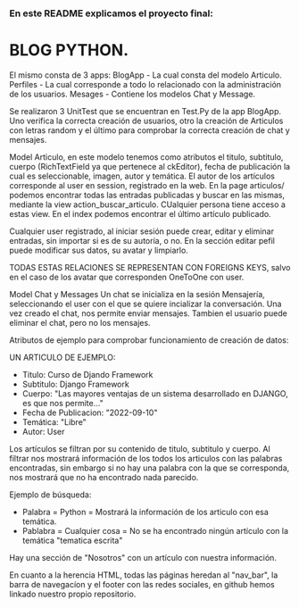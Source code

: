
### En este README explicamos el proyecto final:

# BLOG PYTHON.

El mismo consta de 3 apps:
BlogApp - La cual consta del modelo Articulo.
Perfiles - La cual corresponde a todo lo relacionado con la administración de los usuarios.
Mesages - Contiene los modelos Chat y Message.

Se realizaron 3 UnitTest que se encuentran en Test.Py de la app BlogApp. Uno verifica la correcta creación de usuarios, otro la creación de Articulos con letras random y el último para comprobar la correcta creación de chat y mensajes.

Model
Articulo, en este modelo tenemos como atributos el titulo, subtitulo, cuerpo (RichTextField ya que pertenece al ckEditor), fecha de publicación la cual es seleccionable, imagen, autor y temática.
El autor de los artículos corresponde al user en session, registrado en la web. 
En la page articulos/ podemos encontrar todas las entradas publicadas y buscar en las mismas, mediante la view action_buscar_articulo. CUalquier persona tiene acceso a estas view. En el index podemos encontrar el último artículo publicado. 

Cualquier user registrado, al iniciar sesión puede crear, editar y eliminar entradas, sin importar si es de su autoría, o no. En la sección editar pefil puede modificar sus datos, su avatar y limpiarlo.

TODAS ESTAS RELACIONES SE REPRESENTAN CON FOREIGNS KEYS, salvo en el caso de los avatar que corresponden OneToOne con user.

Model
Chat y Messages
Un chat se inicializa en la sesión Mensajería, seleccionando el user con el que se quiere incializar la conversación. Una vez creado el chat, nos permite enviar mensajes. Tambien el usuario puede eliminar el chat, pero no los mensajes.


Atributos de ejemplo para comprobar funcionamiento de creación de datos:

UN ARTICULO DE EJEMPLO:
 - Titulo: Curso de Djando Framework
 - Subtitulo: Django Framework
 - Cuerpo: "Las mayores ventajas de un sistema desarrollado en DJANGO, es que nos permite..."
 - Fecha de Publicacion: "2022-09-10"
 - Temática: "Libre"
 - Autor: User

Los artículos se filtran por su contenido de titulo, subtitulo y cuerpo.
Al filtrar nos mostrará información de los todos los articulos con las palabras encontradas, sin embargo si no hay una palabra con la que se corresponda,
nos mostrará que no ha encontrado nada parecido.

Ejemplo de búsqueda:
 - Palabra = Python = Mostrará la información de los articulo con esa temática.
 - Pablabra = Cualquier cosa = No se ha encontrado ningún artículo con la temática "tematica escrita"

Hay una sección de "Nosotros" con un artículo con nuestra información.

En cuanto a la herencia HTML, todas las páginas heredan al "nav_bar", la barra de navegacíon y el footer con las redes sociales, en github hemos linkado 
nuestro propio repositorio.
